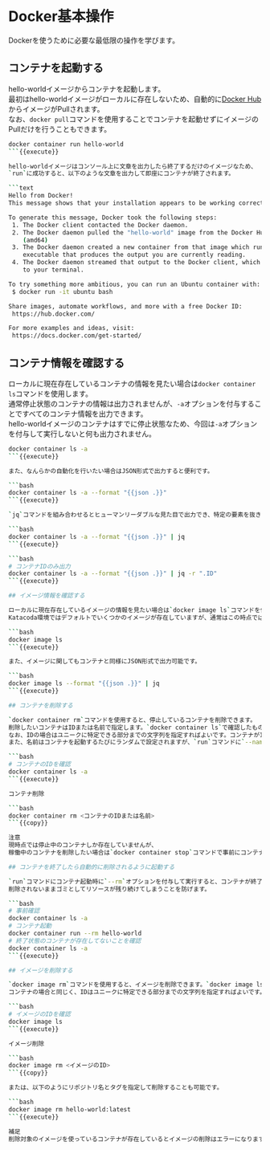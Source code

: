 # Docker基本操作

Dockerを使うために必要な最低限の操作を学びます。

## コンテナを起動する

hello-worldイメージからコンテナを起動します。  
最初はhello-worldイメージがローカルに存在しないため、自動的に[Docker Hub](https://hub.docker.com/search?q=&type=image)からイメージがPullされます。  
なお、`docker pull`コマンドを使用することでコンテナを起動せずにイメージのPullだけを行うこともできます。

```bash
docker container run hello-world
```{{execute}}

hello-worldイメージはコンソール上に文章を出力したら終了するだけのイメージなため、
`run`に成功すると、以下のような文章を出力して即座にコンテナが終了されます。

```text
Hello from Docker!
This message shows that your installation appears to be working correctly.

To generate this message, Docker took the following steps:
 1. The Docker client contacted the Docker daemon.
 2. The Docker daemon pulled the "hello-world" image from the Docker Hub.
    (amd64)
 3. The Docker daemon created a new container from that image which runs the
    executable that produces the output you are currently reading.
 4. The Docker daemon streamed that output to the Docker client, which sent it
    to your terminal.

To try something more ambitious, you can run an Ubuntu container with:
 $ docker run -it ubuntu bash

Share images, automate workflows, and more with a free Docker ID:
 https://hub.docker.com/

For more examples and ideas, visit:
 https://docs.docker.com/get-started/
```

## コンテナ情報を確認する

ローカルに現在存在しているコンテナの情報を見たい場合は`docker container ls`コマンドを使用します。  
通常停止状態のコンテナの情報は出力されませんが、`-a`オプションを付与することですべてのコンテナ情報を出力できます。  
hello-worldイメージのコンテナはすでに停止状態なため、今回は`-a`オプションを付与して実行しないと何も出力されません。

```bash
docker container ls -a
```{{execute}}

また、なんらかの自動化を行いたい場合はJSON形式で出力すると便利です。

```bash
docker container ls -a --format "{{json .}}"
```{{execute}}

`jq`コマンドを組み合わせるとヒューマンリーダブルな見た目で出力でき、特定の要素を抜き出すことも容易になります。

```bash
docker container ls -a --format "{{json .}}" | jq
```{{execute}}

```bash
# コンテナIDのみ出力
docker container ls -a --format "{{json .}}" | jq -r ".ID"
```{{execute}}

## イメージ情報を確認する

ローカルに現在存在しているイメージの情報を見たい場合は`docker image ls`コマンドを使用します。  
Katacoda環境ではデフォルトでいくつかのイメージが存在していますが、通常はこの時点ではhello-worldイメージのみが存在していることを確認できます。

```bash
docker image ls
```{{execute}}

また、イメージに関してもコンテナと同様にJSON形式で出力可能です。

```bash
docker image ls --format "{{json .}}" | jq
```{{execute}}

## コンテナを削除する

`docker container rm`コマンドを使用すると、停止しているコンテナを削除できます。  
削除したいコンテナはIDまたは名前で指定します。`docker container ls`で確認したものを指定してください。  
なお、IDの場合はユニークに特定できる部分までの文字列を指定すればよいです。コンテナが1つだけの場合は1文字でも削除できます。  
また、名前はコンテナを起動するたびにランダムで設定されますが、`run`コマンドに`--name`オプションを付与して実行すると任意の名前で起動することが可能です。

```bash
# コンテナのIDを確認
docker container ls -a
```{{execute}}

コンテナ削除

```bash
docker container rm <コンテナのIDまたは名前>
```{{copy}}

注意  
現時点では停止中のコンテナしか存在していませんが、
稼働中のコンテナを削除したい場合は`docker container stop`コマンドで事前にコンテナを停止するか、`docker image rm`コマンドに`-f`オプションを付与して実行する必要があります。

## コンテナを終了したら自動的に削除されるように起動する

`run`コマンドにコンテナ起動時に`--rm`オプションを付与して実行すると、コンテナが終了したときに自動的に削除されるようになります。  
削除されないままゴミとしてリソースが残り続けてしまうことを防げます。

```bash
# 事前確認
docker container ls -a
# コンテナ起動
docker container run --rm hello-world
# 終了状態のコンテナが存在してないことを確認
docker container ls -a
```{{execute}}

## イメージを削除する

`docker image rm`コマンドを使用すると、イメージを削除できます。`docker image ls`で確認したイメージIDを指定してください。  
コンテナの場合と同じく、IDはユニークに特定できる部分までの文字列を指定すればよいです。

```bash
# イメージのIDを確認
docker image ls
```{{execute}}

イメージ削除

```bash
docker image rm <イメージのID>
```{{copy}}

または、以下のようにリポジトリ名とタグを指定して削除することも可能です。

```bash
docker image rm hello-world:latest
```{{execute}}

補足  
削除対象のイメージを使っているコンテナが存在しているとイメージの削除はエラーになります。
